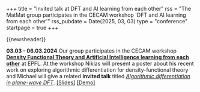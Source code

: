 +++
title       = "Invited talk at DFT and AI learning from each other"
rss         = "The MatMat group participates in the CECAM workshop 'DFT and AI learning from each other'"
rss_pubdate = Date(2025, 03, 03)
type        = "conference"
startpage   = true
+++

{{newsheader}}

**03.03 - 06.03.2024** Our group participates in the CECAM workshop
[**Density Functional Theory and Artificial Intelligence learning from each other**](https://www.cecam.org/workshop-details/1281) at EPFL.
At the workshop Niklas will present a poster
about his recent work on exploring algorithmic differentiation
for density-functional theory
and Michael will give a related **invited talk** titled
[*Algorithmic differentiation in plane-wave DFT*](https://michael-herbst.com/talks/2025.03.04_DFT_AI_Learning_each_other.pdf).
[[Slides]](https://michael-herbst.com/talks/2025.03.04_DFT_AI_Learning_each_other.pdf)
[[Demo]](https://michael-herbst.com/talks/2025.03.04_DFT_AI_Learning_each_other_design.html)
